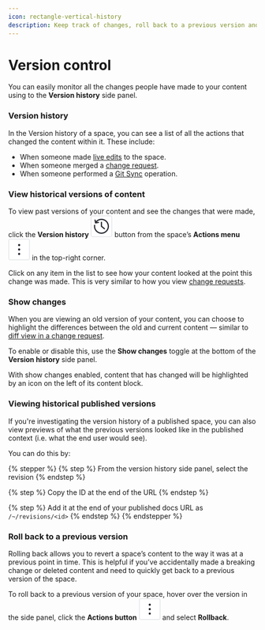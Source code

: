 ```yaml
---
icon: rectangle-vertical-history
description: Keep track of changes, roll back to a previous version and more
---
```


# Version control

You can easily monitor all the changes people have made to your content using to the **Version history** side panel.

### Version history <a href="#see-the-activity-of-a-specific-draft" id="see-the-activity-of-a-specific-draft"></a>

In the Version history of a space, you can see a list of all the actions that changed the content within it. These include:

* When someone made [live edits](../collaboration/live-edits.md) to the space.
* When someone merged a [change request](../collaboration/change-requests.md).
* When someone performed a [Git Sync](../getting-started/git-sync/) operation.

### View historical versions of content

To view past versions of your content and see the changes that were made, click the **Version history** <picture><source srcset="../.gitbook/assets/history_icon_dark.svg" media="(prefers-color-scheme: dark)"><img src="../.gitbook/assets/history_icon_light.svg" alt=""></picture> button from the space’s **Actions menu** <picture><source srcset="../.gitbook/assets/actions_icon_dark.svg" media="(prefers-color-scheme: dark)"><img src="../.gitbook/assets/actions_icon_light.svg" alt=""></picture> in the top-right corner.&#x20;

Click on any item in the list to see how your content looked at the point this change was made. This is very similar to how you view [change requests](../collaboration/change-requests.md).

### Show changes

When you are viewing an old version of your content, you can choose to highlight the differences between the old and current content — similar to [diff view in a change request](../collaboration/change-requests.md#diff-mode).&#x20;

To enable or disable this, use the **Show changes** toggle at the bottom of the **Version history** side panel.

With show changes enabled, content that has changed will be highlighted by an icon on the left of its content block.&#x20;

### Viewing historical published versions

If you're investigating the version history of a published space, you can also view previews of what the previous versions looked like in the published context (i.e. what the end user would see).

You can do this by:

{% stepper %}
{% step %}
From the version history side panel, select the revision
{% endstep %}

{% step %}
Copy the ID at the end of the URL
{% endstep %}

{% step %}
Add it at the end of your published docs URL as `/~/revisions/<id>`
{% endstep %}
{% endstepper %}

### Roll back to a previous version

Rolling back allows you to revert a space’s content to the way it was at a previous point in time. This is helpful if you’ve accidentally made a breaking change or deleted content and need to quickly get back to a previous version of the space.

To roll back to a previous version of your space, hover over the version in the side panel, click the **Actions button** <picture><source srcset="../.gitbook/assets/actions_icon_dark.svg" media="(prefers-color-scheme: dark)"><img src="../.gitbook/assets/actions_icon_light.svg" alt=""></picture> and select **Rollback**.

